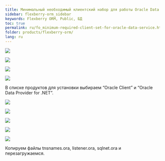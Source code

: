 ```yaml
---
title: Минимальный необходимый клиентский набор для работы Oracle Data Service
sidebar: flexberry-orm_sidebar
keywords: Flexberry ORM, Public, БД
toc: true
permalink: ru/fo_minimum-required-client-set-for-oracle-data-service.html
folder: products/flexberry-orm/
lang: ru
---
```


![](/images/pages/products/flexberry-orm/technotes/ora-cli-1.png)

![](/images/pages/products/flexberry-orm/technotes/ora-cli-2.png)

![](/images/pages/products/flexberry-orm/technotes/ora-cli-3.png)

![](/images/pages/products/flexberry-orm/technotes/ora-cli-4.png)

В списке продуктов для установки выбираем “Oracle Client” и “Oracle Data Provider for .NET”.

![](/images/pages/products/flexberry-orm/technotes/ora-cli-5.png)

![](/images/pages/products/flexberry-orm/technotes/ora-cli-6.png)

![](/images/pages/products/flexberry-orm/technotes/ora-cli-7.png)

![](/images/pages/products/flexberry-orm/technotes/ora-cli-8.png)

![](/images/pages/products/flexberry-orm/technotes/ora-cli-9.png)

Копируем файлы tnsnames.ora, listener.ora, sqlnet.ora и перезагружаемся.
